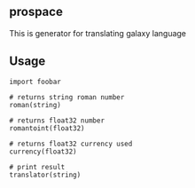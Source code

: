 ## prospace
This is generator for translating galaxy language
## Usage
```golang
import foobar

# returns string roman number
roman(string)

# returns float32 number
romantoint(float32)

# returns float32 currency used
currency(float32)

# print result
translator(string)
```

